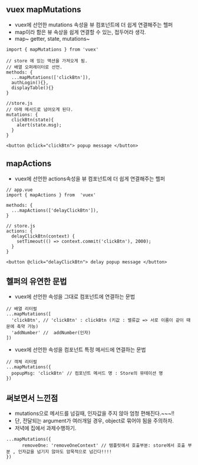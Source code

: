 ## vuex mapMutations
- vuex에 선언한 mutations 속성을 뷰 컴포넌트에 더 쉽게 연결해주는 헬퍼
- map이라 함은 뷰 속상을 쉽게 연결할 수 있는, 접두어라 생각.
- map~ getter, state, mutations~  
  

```
import { mapMutations } from 'vuex'

// store 에 있는 액션을 가져오게 됨.
// 배열 오퍼레이터로 선언. 
methods: {
  ...mapMutations(['clickBtn']),
  authLogin(){},
  displayTable(){}
}

//store.js
// 아래 메서드로 넘어오게 된다.
mutations: {
  clickBtn(state){
    alert(state.msg);
  }
}

```

```
<button @click="clickBtn"> popup message </button>
```
  
  
## mapActions
- vuex에 선언한 actions속성을 뷰 컴포넌트에 더 쉽게 연결해주는 헬퍼  
  
  
```
// app.vue
import { mapActions } from  'vuex'

methods: {
  ...mapActions(['delayClickBtn']),
}

// store.js
actions: {
  delayClickBtn(context) {
    setTimeout(() => context.commit('clickBtn'), 2000);
  }
}

```

```
<button @click="delayClickBtn"> delay popup message </button>
```


## 헬퍼의 유연한 문법
- vuex에 선언한 속성을 그대로 컴포넌트에 연결하는 문법  
  
```
// 배열 리터럴
...mapMutations([
  'clickBtn', // 'clickBtn' : clickBtn (키값 : 밸류값 => 서로 이름이 같이 때문에 축약 가능)
  'addNumber' //  addNumber(인자)
])
```

- vuex에 선언한 속성을 컴포넌트 특정 메서드에 연결하는 문법  
  
```
// 객체 리터럴
...mapMutations({
  popupMsg: 'clickBtn' // 컴포넌트 메서드 명 : Store의 뮤테이션 명  
})

```
  

## 써보면서 느낀점
- mutations으로 메서드를 넘길때, 인자값을 주지 않아 엄청 편해진다.~~~!!
- 단, 전달되는 argument가 여러개일 경우, object로 묶어야 됨을 주의하자.
- 저녁에 집에서 과제수행하기.  
  
```
...mapMutations({
      removeOne: 'removeOneContext' // 템플릿에서 호출부분: store에서 호출 부분 , 인자값을 넘기지 않아도 암묵적으로 넘긴다!!!!
})
```




